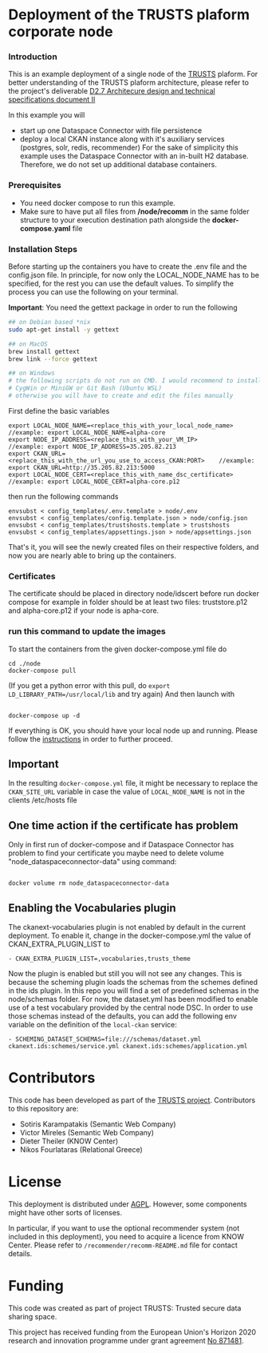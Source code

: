 # Deployment of the TRUSTS plaform corporate node

### Introduction
This is an example deployment of a single node of the [TRUSTS](https://www.trusts-data.eu/) plaform. 
For better understanding of the TRUSTS plaform architecture, please refer to the project's deliverable [D2.7 Architecure design and technical specifications document II](https://www.trusts-data.eu/wp-content/uploads/2022/01/D2.7-Architecture-design-and-technical-specifications-document-II_Dec2021.pdf)

In this example you will
- start up one Dataspace Connector with file persistence
- deploy a local CKAN instance along with it's auxiliary services (postgres, solr, redis, recommender)
For the sake of simplicity this example uses the Dataspace Connector with an in-built H2 database.
Therefore, we do not set up additional database containers.

### Prerequisites
- You need docker compose to run this example.
- Make sure to have put all files from **/node/recomm** in the same folder structure to your execution destination path alongside the **docker-compose.yaml** file

### Installation Steps
Before starting up the containers you have to create the .env file and the config.json file. In principle, for now only the LOCAL_NODE_NAME has to be specified, for the rest you can use the default values.
To simplify the process you can use the following on your terminal.

**Important**: You need the gettext package in order to run the following
```bash
## on Debian based *nix
sudo apt-get install -y gettext

## on MacOS
brew install gettext
brew link --force gettext

## on Windows
# the following scripts do not run on CMD. I would recommend to install
# CygWin or MiniGW or Git Bash (Ubuntu WSL) 
# otherwise you will have to create and edit the files manually
```



First define the basic variables
```console
export LOCAL_NODE_NAME=<replace_this_with_your_local_node_name>            //example: export LOCAL_NODE_NAME=alpha-core
export NODE_IP_ADDRESS=<replace_this_with_your_VM_IP>                      //example: export NODE_IP_ADDRESS=35.205.82.213
export CKAN_URL=<replace_this_with_the_url_you_use_to_access_CKAN:PORT>    //example: export CKAN_URL=http://35.205.82.213:5000
export LOCAL_NODE_CERT=<replace_this_with_name_dsc_certificate>            //example: export LOCAL_NODE_CERT=alpha-core.p12
```

then run the following commands
```console
envsubst < config_templates/.env.template > node/.env
envsubst < config_templates/config.template.json > node/config.json
envsubst < config_templates/trustshosts.template > trustshosts
envsubst < config_templates/appsettings.json > node/appsettings.json
```
That's it, you will see the newly created files on their respective folders, and now you are nearly able to bring up the containers.

### Certificates
The certificate should be placed in directory node/idscert before run docker compose for example in folder should be at least two files: truststore.p12 and alpha-core.p12 if your node is apha-core.


### run this command to update the images

To start the containers from the given docker-compose.yml file do

```console
cd ./node
docker-compose pull
```
(If you get a python error with this pull, do `export LD_LIBRARY_PATH=/usr/local/lib` and try again)
And then launch with
```

docker-compose up -d
```
If everything is OK, you should have your local node up and running.
Please follow the [instructions](node/README.md) in order to further proceed.

## Important
In the resulting `docker-compose.yml` file, it might be necessary to replace the `CKAN_SITE_URL` variable in case the value of `LOCAL_NODE_NAME` is not in the clients /etc/hosts file

## One time action if the certificate has problem

Only in first run of docker-compose and if Dataspace Connector has problem to find your certificate you maybe need to delete volume "node_dataspaceconnector-data" using command:
```

docker volume rm node_dataspaceconnector-data
```


## Enabling the Vocabularies plugin
The ckanext-vocabularies plugin is not enabled by default in the current deployment. To enable it, change in the docker-compose.yml the value of CKAN_EXTRA_PLUGIN_LIST to 
```
- CKAN_EXTRA_PLUGIN_LIST=,vocabularies,trusts_theme
```


Now the plugin is enabled but still you will not see any changes. This is because the scheming plugin loads the schemas from the schemes defined in the ids plugin. In this repo you will find a set of predefined schemas in the node/schemas folder. For now, the dataset.yml has been modified to enable use of a test vocabulary provided by the central node DSC. In order to use those schemas instead of the defaults, you can add the following env variable on the definition of the ```local-ckan``` service:
```
- SCHEMING_DATASET_SCHEMAS=file:///schemas/dataset.yml ckanext.ids:schemes/service.yml ckanext.ids:schemes/application.yml
```

# Contributors

This code has been developed as part of the [TRUSTS project](https://www.trusts-data.eu/). Contributors to this repository are:
* Sotiris Karampatakis  (Semantic Web Company)
* Victor Mireles (Semantic Web Company)
* Dieter Theiler (KNOW Center)
* Nikos Fourlataras (Relational Greece)



# License

This deployment is distributed under [AGPL](https://www.gnu.org/licenses/agpl-3.0.en.html). 
However, some components might have other sorts of licenses. 

In particular, if you want to use the optional recommender system (not included in this deployment), you need to acquire a licence from KNOW Center. Please refer to `/recommender/recomm-README.md` file for contact details. 

# Funding
This code was created as part of project TRUSTS: Trusted secure data sharing space.

This project has received funding from the European Union's Horizon 2020 research and innovation programme under grant agreement [No 871481](https://cordis.europa.eu/project/id/871481).
